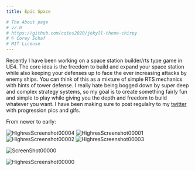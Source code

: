```yaml
---
title: Epic Space

# The About page
# v2.0
# https://github.com/cotes2020/jekyll-theme-chirpy
# © Corey Schaf
# MIT License
---
```



Recently I have been working on a space station builder/rts type game in UE4.  The core idea is the freedom to build and expand your space station while also keeping your defenses up to face the ever increasing attacks by enemy ships.  You can think of this as a mixture of simple RTS mechanics with hints of tower defense.  I really hate being bogged down by super deep and complex strategy systems, so my goal is to create something fairly fun and simple to play while giving you the depth and freedom to build whatever you want. I have been making sure to post regulalry to my [twitter](https://twitter.com/corey_s_) with progression pics and gifs. 

From newer to early:


![HighresScreenshot00004](https://user-images.githubusercontent.com/1228838/91726748-bc853d80-eb6e-11ea-9606-2cd2e79c8a7f.png)
![HighresScreenshot00001](https://user-images.githubusercontent.com/1228838/91726744-bbeca700-eb6e-11ea-89e5-9f3edf9ffccb.png)
![HighresScreenshot00002](https://user-images.githubusercontent.com/1228838/91726745-bbeca700-eb6e-11ea-8cda-6e88530bad11.png)
![HighresScreenshot00003](https://user-images.githubusercontent.com/1228838/91726746-bbeca700-eb6e-11ea-8d67-6e6d1fc0b3f4.png)

![ScreenShot00000](https://user-images.githubusercontent.com/1228838/91726750-bc853d80-eb6e-11ea-8640-4e68da7bfa5d.png)

![HighresScreenshot00000](https://user-images.githubusercontent.com/1228838/90699092-6bad4500-e250-11ea-8d7a-840daaf71b30.png)